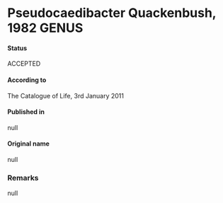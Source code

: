 # Pseudocaedibacter Quackenbush, 1982 GENUS

#### Status
ACCEPTED

#### According to
The Catalogue of Life, 3rd January 2011

#### Published in
null

#### Original name
null

### Remarks
null